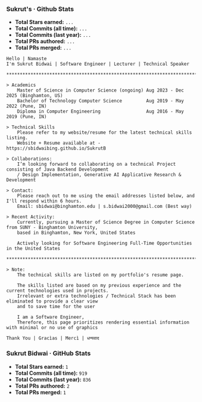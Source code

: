
### Sukrut's · Github Stats
- **Total Stars earned:** `...`
- **Total Commits (all time):** `...`
- **Total Commits (last year):** `...`
- **Total PRs authored:** `...`
- **Total PRs merged:** `...`
<!-- GITHUB-STATS:END -->

```
Hello | Namaste
I'm Sukrut Bidwai | Software Engineer | Lecturer | Technical Speaker

**************************************************************************************************************

> Academics
    Master of Science in Computer Science (ongoing) Aug 2023 - Dec 2025 (Binghamton, US)
    Bachelor of Technology Computer Science         Aug 2019 - May 2022 (Pune, IN)
    Diploma in Computer Engineering                 Aug 2016 - May 2019 (Pune, IN)

> Technical Skills
    Please refer to my website/resume for the latest technical skills listing. 
    Website + Resume available at - https://sbidwaibing.github.io/SukrutB

> Collaborations:
    I’m looking forward to collaborating on a technical Project consisting of Java Backend Development 
    / Design Implementation, Generative AI Applicative Research & Development

> Contact:
    Please reach out to me using the email addresses listed below, and I'll respond within 6 hours.
    Email: sbidwai@binghamton.edu | s.bidwai2000@gmail.com (Best way)

> Recent Activity:
    Currently, pursuing a Master of Science Degree in Computer Science from SUNY - Binghamton University, 
    based in Binghamton, New York, United States
    
    Actively looking for Software Engineering Full-Time Opportunities in the United States

**************************************************************************************************************

> Note:
    The technical skills are listed on my portfolio's resume page.

    The skills listed are based on my previous experience and the current technologies used in projects. 
    Irrelevant or extra technologies / Technical Stack has been eliminated to provide a clear view 
    and to save time for the user

    I am a Software Engineer,
    Therefore, this page prioritizes rendering essential information with minimal or no use of graphics 

Thank You | Gracìas | Mercì | धन्यवाद

```

<!-- GITHUB-STATS:START -->
### Sukrut Bidwai · GitHub Stats
- **Total Stars earned:** `1`
- **Total Commits (all time):** `919`
- **Total Commits (last year):** `836`
- **Total PRs authored:** `2`
- **Total PRs merged:** `1`
<!-- GITHUB-STATS:END -->
